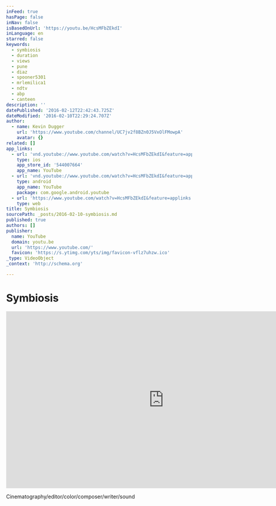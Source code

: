 ```yaml
---
inFeed: true
hasPage: false
inNav: false
isBasedOnUrl: 'https://youtu.be/HcsMFbZEkdI'
inLanguage: en
starred: false
keywords:
  - symbiosis
  - duration
  - views
  - pune
  - diaz
  - spooner5301
  - mrlemilica1
  - ndtv
  - abp
  - canteen
description: ''
datePublished: '2016-02-12T22:42:43.725Z'
dateModified: '2016-02-10T22:29:24.707Z'
author:
  - name: Kevin Dugger
    url: 'https://www.youtube.com/channel/UC7jv2f8BZn0J5VxOlFMowpA'
    avatar: {}
related: []
app_links:
  - url: 'vnd.youtube://www.youtube.com/watch?v=HcsMFbZEkdI&feature=applinks'
    type: ios
    app_store_id: '544007664'
    app_name: YouTube
  - url: 'vnd.youtube://www.youtube.com/watch?v=HcsMFbZEkdI&feature=applinks'
    type: android
    app_name: YouTube
    package: com.google.android.youtube
  - url: 'https://www.youtube.com/watch?v=HcsMFbZEkdI&feature=applinks'
    type: web
title: Symbiosis
sourcePath: _posts/2016-02-10-symbiosis.md
published: true
authors: []
publisher:
  name: YouTube
  domain: youtu.be
  url: 'https://www.youtube.com/'
  favicon: 'https://s.ytimg.com/yts/img/favicon-vflz7uhzw.ico'
_type: VideoObject
_context: 'http://schema.org'

---
```

# Symbiosis

<iframe src="https://cdn.embedly.com/widgets/media.html?src=https%3A%2F%2Fwww.youtube.com%2Fembed%2FHcsMFbZEkdI%3Ffeature%3Doembed&amp;url=https%3A%2F%2Fwww.youtube.com%2Fwatch%3Fv%3DHcsMFbZEkdI%26feature%3Dyoutu.be&amp;image=https%3A%2F%2Fi.ytimg.com%2Fvi%2FHcsMFbZEkdI%2Fhqdefault.jpg&amp;key=b7d04c9b404c499eba89ee7072e1c4f7&amp;type=text%2Fhtml&amp;schema=youtube" width="854" height="480" scrolling="no" frameborder="0" allowfullscreen="allowfullscreen" style=""></iframe>

Cinematography/editor/color/composer/writer/sound